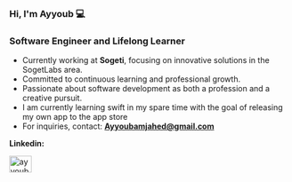 <h3>Hi, I'm Ayyoub 💻</h3>
<h3>Software Engineer and Lifelong Learner  </h3>

- Currently working at **Sogeti**, focusing on innovative solutions in the SogetLabs area.  
- Committed to continuous learning and professional growth.  
- Passionate about software development as both a profession and a creative pursuit.  
- I am currently learning swift in my spare time with the goal of releasing my own app to the app store 
- For inquiries, contact: **Ayyoubamjahed@gmail.com** 

**Linkedin:**
<p align="left">
<a href="https://linkedin.com/in/ayyoub-amjahed-abed" target="blank"><img align="center" src="https://raw.githubusercontent.com/rahuldkjain/github-profile-readme-generator/master/src/images/icons/Social/linked-in-alt.svg" alt="ayyoub amjahed abed" height="30" width="40" /></a>
</p>
